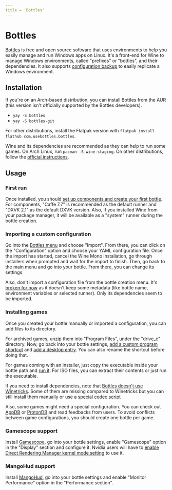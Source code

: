 ```yaml
---
title = 'Bottles'
---
```


# Bottles

[Bottles](https://usebottles.com) is free and open source software that uses environments to help you easily manage and run Windows apps on Linux. It's a front-end for Wine to manage Windows environments, called "prefixes" or "bottles", and their dependencies. It also supports [configuration backup](https://docs.usebottles.com/bottles/backups) to easily replicate a Windows environment.

## Installation

If you're on an Arch-based distribution, you can install Bottles from the AUR (this version isn't officially supported by the Bottles developers).

- `yay -S bottles`
- `yay -S bottles-git`

For other distributions, install the Flatpak version with `flatpak install flathub com.usebottles.bottles`.

Wine and its dependencies are recommended as they can help to run some games. On Arch Linux, run `pacman -S wine-staging`. On other distributions, follow the [official instructions](https://gitlab.winehq.org/wine/wine/-/wikis/Download).

## Usage

### First run

Once installed, you should [set up components and create your first bottle](https://docs.usebottles.com/getting-started/first-run). For components, "Caffe 7.7" is recommended as the default runner and "DXVK 2.1" as the default DXVK version. Also, if you installed Wine from your package manager, it will be available as a "system" runner during the bottle creation.

### Importing a custom configuration

Go into the [Bottles menu](https://docs.usebottles.com/bottles/import-from-other-managers) and choose "Import". From there, you can click on the "Configuration" option and choose your YAML configuration file. Once the import has started, cancel the Wine Mono installation, go through installers when prompted and wait for the import to finish. Then, go back to the main menu and go into your bottle. From there, you can change its settings.

Also, don't import a configuration file from the bottle creation menu. It's [broken for now](https://github.com/bottlesdevs/Bottles/issues/2374) as it doesn't keep some metadata (like bottle name, environment variables or selected runner). Only its dependencies seem to be imported.

### Installing games

Once you created your bottle manually or imported a configuration, you can add files to its directory.

For archived games, unzip them into "Program Files", under the "drive_c" directory. Now, go back into your bottle settings, [add a custom program shortcut](https://docs.usebottles.com/bottles/programs#add-sustom-programs) and [add a desktop entry](https://docs.usebottles.com/bottles/programs#add-programs-to-your-desktop). You can also rename the shortcut before doing that.

For games coming with an installer, just copy the executable inside your bottle path and [run it](https://docs.usebottles.com/bottles/run-.exe-.msi-.bat-.lnk-files). For ISO files, you can extract their contents or just run the executable.

If you need to install dependencies, note that [Bottles doesn't use Winetricks](https://docs.usebottles.com/faq/where-is-winetricks). Some of them are missing compared to Winetricks but you can still install them manually or use a [special codec script](https://www.visualnovelwiki.org/en/linux/special-codec#Bottles)

Also, some games might need a special configuration. You can check out [AppDB](https://appdb.winehq.org/) or [ProtonDB](https://www.protondb.com/) and read feedbacks from users. To avoid conflicts between game configurations, you should create one bottle per game.

### Gamescope support

Install [Gamescope](https://repology.org/project/gamescope/versions), go into your bottle settings, enable "Gamescope" option in the "Display" section and configure it. Nvidia users will have to [enable Direct Rendering Manager kernel mode setting](https://wiki.archlinux.org/title/NVIDIA#DRM_kernel_mode_setting) to use it.

### MangoHud support

Install [MangoHud](https://github.com/flightlessmango/MangoHud#installation---pre-packaged-binaries), go into your bottle settings and enable "Monitor Performance" option in the "Performance section".
